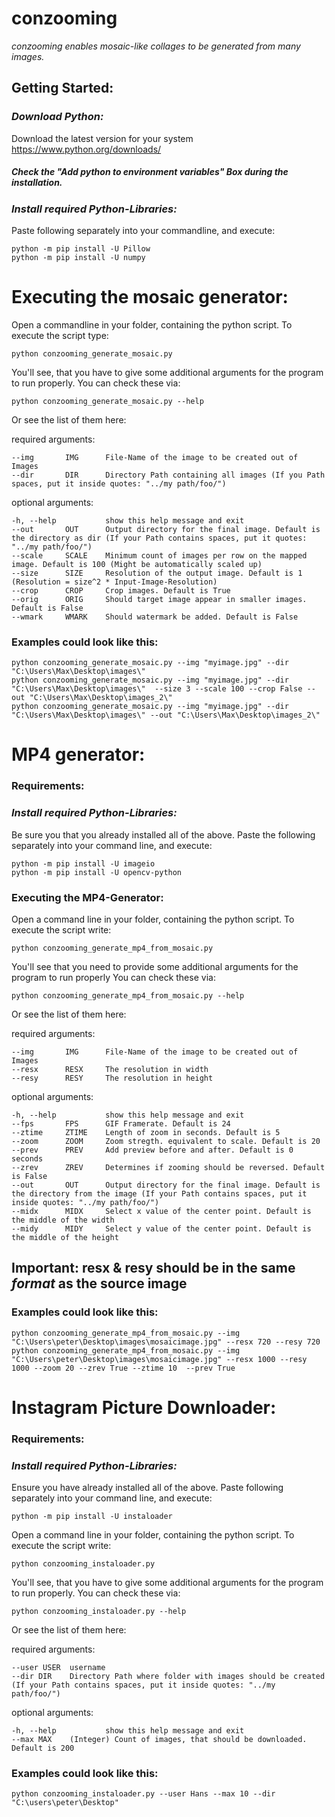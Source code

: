 # conzooming

*conzooming enables mosaic-like collages to be generated from many images.*


## **Getting Started:**

### *Download Python:*
Download the latest version for your system https://www.python.org/downloads/

##### Check the "Add python to environment variables" Box during the installation.

### *Install required Python-Libraries:*
Paste following separately into your commandline, and execute:

    python -m pip install -U Pillow
    python -m pip install -U numpy

# **Executing the mosaic generator:**

Open a commandline in your folder, containing the python script.
To execute the script type:

    python conzooming_generate_mosaic.py

You'll see, that you have to give some additional arguments for the program to run properly.
You can check these via:

    python conzooming_generate_mosaic.py --help

Or see the list of them here:

required arguments:

    --img       IMG      File-Name of the image to be created out of Images
    --dir       DIR      Directory Path containing all images (If you Path spaces, put it inside quotes: "../my path/foo/")

optional arguments:

    -h, --help           show this help message and exit
    --out       OUT      Output directory for the final image. Default is the directory as dir (If your Path contains spaces, put it quotes: "../my path/foo/")
    --scale     SCALE    Minimum count of images per row on the mapped image. Default is 100 (Might be automatically scaled up)
    --size      SIZE     Resolution of the output image. Default is 1 (Resolution = size^2 * Input-Image-Resolution)
    --crop      CROP     Crop images. Default is True
    --orig      ORIG     Should target image appear in smaller images. Default is False
    --wmark     WMARK    Should watermark be added. Default is False

### Examples could look like this:

    python conzooming_generate_mosaic.py --img "myimage.jpg" --dir "C:\Users\Max\Desktop\images\" 
    python conzooming_generate_mosaic.py --img "myimage.jpg" --dir "C:\Users\Max\Desktop\images\"  --size 3 --scale 100 --crop False --out "C:\Users\Max\Desktop\images_2\"
    python conzooming_generate_mosaic.py --img "myimage.jpg" --dir "C:\Users\Max\Desktop\images\" --out "C:\Users\Max\Desktop\images_2\"


# **MP4 generator:**

### **Requirements:** 
### *Install required Python-Libraries:*

Be sure you that you already installed all of the above.
Paste the following separately into your command line, and execute:

    python -m pip install -U imageio
    python -m pip install -U opencv-python
    
### **Executing the MP4-Generator:**

Open a command line in your folder, containing the python script.
To execute the script write:

    python conzooming_generate_mp4_from_mosaic.py

You'll see that you need to provide some additional arguments for the program to run properly
You can check these via:

    python conzooming_generate_mp4_from_mosaic.py --help

Or see the list of them here:

required arguments:

    --img       IMG      File-Name of the image to be created out of Images
    --resx      RESX     The resolution in width
    --resy      RESY     The resolution in height

optional arguments:

    -h, --help           show this help message and exit
    --fps       FPS      GIF Framerate. Default is 24
    --ztime     ZTIME    Length of zoom in seconds. Default is 5
    --zoom      ZOOM     Zoom stregth. equivalent to scale. Default is 20
    --prev      PREV     Add preview before and after. Default is 0 seconds
    --zrev      ZREV     Determines if zooming should be reversed. Default is False
    --out       OUT      Output directory for the final image. Default is the directory from the image (If your Path contains spaces, put it inside quotes: "../my path/foo/")
    --midx      MIDX     Select x value of the center point. Default is the middle of the width
    --midy      MIDY     Select y value of the center point. Default is the middle of the height
    



## Important: resx & resy should be in the same *format* as the source image

### Examples could look like this:


    python conzooming_generate_mp4_from_mosaic.py --img "C:\Users\peter\Desktop\images\mosaicimage.jpg" --resx 720 --resy 720
    python conzooming_generate_mp4_from_mosaic.py --img "C:\Users\peter\Desktop\images\mosaicimage.jpg" --resx 1000 --resy 1000 --zoom 20 --zrev True --ztime 10  --prev True



# **Instagram Picture Downloader:**

### **Requirements:** 
### *Install required Python-Libraries:*

Ensure you have already installed all of the above.
Paste following separately into your command line, and execute:

    python -m pip install -U instaloader
    
Open a command line in your folder, containing the python script.
To execute the script write:

    python conzooming_instaloader.py

You'll see, that you have to give some additional arguments for the program to run properly.
You can check these via:

    python conzooming_instaloader.py --help

Or see the list of them here:

required arguments:

    --user USER  username
    --dir DIR    Directory Path where folder with images should be created (If your Path contains spaces, put it inside quotes: "../my path/foo/")


optional arguments:

    -h, --help           show this help message and exit
    --max MAX    (Integer) Count of images, that should be downloaded. Default is 200

### Examples could look like this:

    python conzooming_instaloader.py --user Hans --max 10 --dir "C:\users\peter\Desktop"
